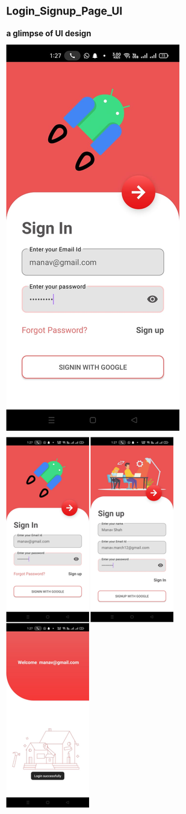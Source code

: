 # Login_Signup_Page_UI

##  a glimpse of UI design

![image](https://github.com/manavshah123/Login_Signup_Page_UI/blob/master/output/WhatsApp%20Image%202022-02-03%20at%201.27.47%20PM%20(1).jpeg)


<p float="left">
  <img src="https://github.com/manavshah123/Login_Signup_Page_UI/blob/master/output/WhatsApp%20Image%202022-02-03%20at%201.27.47%20PM%20(1).jpeg" width="220" />
  <img src="https://github.com/manavshah123/Login_Signup_Page_UI/blob/master/output/WhatsApp%20Image%202022-02-03%20at%201.27.47%20PM%20(2).jpeg" width="220" /> 
  <img src="https://github.com/manavshah123/Login_Signup_Page_UI/blob/master/output/WhatsApp%20Image%202022-02-03%20at%201.27.47%20PM.jpeg" width="220" />
</p>
